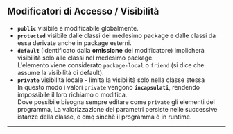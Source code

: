 ## Modificatori di Accesso / Visibilità
- **`public`** visibile e modificabile globalmente.  
- **`protected`** visibile dalle classi del medesimo package e dalle classi da essa derivate anche in package esterni.  
- **`default`** (identificato dalla **omissione** del modificatore) implicherà visibilità solo alle classi nel medesimo package.  
    L'elemento viene considerato `package-local` o `friend` (si dice che assume la visibilità di default).
- **`private`** visibilità locale - limita la visibilità solo nella classe stessa  
    In questo modo i valori `private` vengono **`incapsulati`**, rendendo impossibile il loro richiamo o modifica.  
    Dove possibile bisogna sempre editare come `private` gli elementi del programma, La valorizzazione dei parametri persiste nelle successive istanze della classe, e cmq sinchè il programma è in runtime.  

---